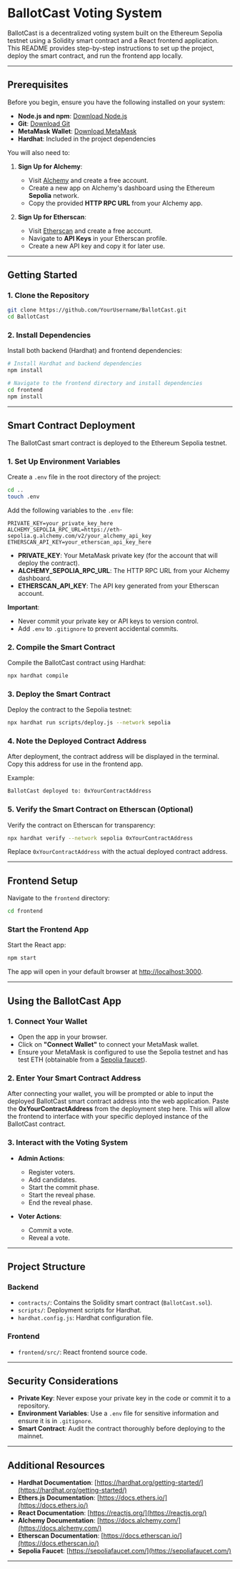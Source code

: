 
# BallotCast Voting System

BallotCast is a decentralized voting system built on the Ethereum Sepolia testnet using a Solidity smart contract and a React frontend application. This README provides step-by-step instructions to set up the project, deploy the smart contract, and run the frontend app locally.

---

## Prerequisites

Before you begin, ensure you have the following installed on your system:

- **Node.js and npm**: [Download Node.js](https://nodejs.org/)
- **Git**: [Download Git](https://git-scm.com/)
- **MetaMask Wallet**: [Download MetaMask](https://metamask.io/)
- **Hardhat**: Included in the project dependencies

You will also need to:

1. **Sign Up for Alchemy**:  
   - Visit [Alchemy](https://www.alchemy.com/) and create a free account.
   - Create a new app on Alchemy's dashboard using the Ethereum **Sepolia** network.
   - Copy the provided **HTTP RPC URL** from your Alchemy app.

2. **Sign Up for Etherscan**:  
   - Visit [Etherscan](https://etherscan.io/) and create a free account.
   - Navigate to **API Keys** in your Etherscan profile.
   - Create a new API key and copy it for later use.

---

## Getting Started

### 1. Clone the Repository

```bash
git clone https://github.com/YourUsername/BallotCast.git
cd BallotCast
```

### 2. Install Dependencies

Install both backend (Hardhat) and frontend dependencies:

```bash
# Install Hardhat and backend dependencies
npm install

# Navigate to the frontend directory and install dependencies
cd frontend
npm install
```

---

## Smart Contract Deployment

The BallotCast smart contract is deployed to the Ethereum Sepolia testnet.

### 1. Set Up Environment Variables

Create a `.env` file in the root directory of the project:

```bash
cd ..
touch .env
```

Add the following variables to the `.env` file:

```env
PRIVATE_KEY=your_private_key_here
ALCHEMY_SEPOLIA_RPC_URL=https://eth-sepolia.g.alchemy.com/v2/your_alchemy_api_key
ETHERSCAN_API_KEY=your_etherscan_api_key_here
```

- **PRIVATE_KEY**: Your MetaMask private key (for the account that will deploy the contract).
- **ALCHEMY_SEPOLIA_RPC_URL**: The HTTP RPC URL from your Alchemy dashboard.
- **ETHERSCAN_API_KEY**: The API key generated from your Etherscan account.

**Important**:  
- Never commit your private key or API keys to version control.
- Add `.env` to `.gitignore` to prevent accidental commits.

### 2. Compile the Smart Contract

Compile the BallotCast contract using Hardhat:

```bash
npx hardhat compile
```

### 3. Deploy the Smart Contract

Deploy the contract to the Sepolia testnet:

```bash
npx hardhat run scripts/deploy.js --network sepolia
```

### 4. Note the Deployed Contract Address

After deployment, the contract address will be displayed in the terminal. Copy this address for use in the frontend app.

Example:

```bash
BallotCast deployed to: 0xYourContractAddress
```

### 5. Verify the Smart Contract on Etherscan (Optional)

Verify the contract on Etherscan for transparency:

```bash
npx hardhat verify --network sepolia 0xYourContractAddress
```

Replace `0xYourContractAddress` with the actual deployed contract address.

---

## Frontend Setup

Navigate to the `frontend` directory:

```bash
cd frontend
```

### Start the Frontend App

Start the React app:

```bash
npm start
```

The app will open in your default browser at [http://localhost:3000](http://localhost:3000).

---

## Using the BallotCast App

### 1. Connect Your Wallet

- Open the app in your browser.
- Click on **"Connect Wallet"** to connect your MetaMask wallet.
- Ensure your MetaMask is configured to use the Sepolia testnet and has test ETH (obtainable from a [Sepolia faucet](https://sepoliafaucet.com/)).

### 2. Enter Your Smart Contract Address

After connecting your wallet, you will be prompted or able to input the deployed BallotCast smart contract address into the web application. Paste the **0xYourContractAddress** from the deployment step here. This will allow the frontend to interface with your specific deployed instance of the BallotCast contract.

### 3. Interact with the Voting System

- **Admin Actions**:
  - Register voters.
  - Add candidates.
  - Start the commit phase.
  - Start the reveal phase.
  - End the reveal phase.

- **Voter Actions**:
  - Commit a vote.
  - Reveal a vote.

---

## Project Structure

### Backend

- `contracts/`: Contains the Solidity smart contract (`BallotCast.sol`).
- `scripts/`: Deployment scripts for Hardhat.
- `hardhat.config.js`: Hardhat configuration file.

### Frontend

- `frontend/src/`: React frontend source code.

---

## Security Considerations

- **Private Key**: Never expose your private key in the code or commit it to a repository.
- **Environment Variables**: Use a `.env` file for sensitive information and ensure it is in `.gitignore`.
- **Smart Contract**: Audit the contract thoroughly before deploying to the mainnet.

---

## Additional Resources

- **Hardhat Documentation**: [https://hardhat.org/getting-started/](https://hardhat.org/getting-started/)
- **Ethers.js Documentation**: [https://docs.ethers.io/](https://docs.ethers.io/)
- **React Documentation**: [https://reactjs.org/](https://reactjs.org/)
- **Alchemy Documentation**: [https://docs.alchemy.com/](https://docs.alchemy.com/)
- **Etherscan Documentation**: [https://docs.etherscan.io/](https://docs.etherscan.io/)
- **Sepolia Faucet**: [https://sepoliafaucet.com/](https://sepoliafaucet.com/)

---
